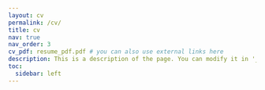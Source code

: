 ```yaml
---
layout: cv
permalink: /cv/
title: cv
nav: true
nav_order: 3
cv_pdf: resume_pdf.pdf # you can also use external links here
description: This is a description of the page. You can modify it in '_pages/cv.md'. You can also change or remove the top pdf download button.
toc:
  sidebar: left
---
```

